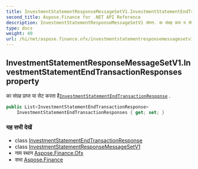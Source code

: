```yaml
---
title: InvestmentStatementResponseMessageSetV1.InvestmentStatementEndTransactionResponses
second_title: Aspose.Finance for .NET API Reference
description: InvestmentStatementResponseMessageSetV1 संपत्त. क संग्रह प्रप्त य सेट करत हैInvestmentStatementEndTransactionResponse .
type: docs
weight: 40
url: /hi/net/aspose.finance.ofx/investmentstatementresponsemessagesetv1/investmentstatementendtransactionresponses/
---
```

## InvestmentStatementResponseMessageSetV1.InvestmentStatementEndTransactionResponses property

का संग्रह प्राप्त या सेट करता है[`InvestmentStatementEndTransactionResponse`](../../../aspose.finance.ofx.investment/investmentstatementendtransactionresponse/) .

```csharp
public List<InvestmentStatementEndTransactionResponse> 
    InvestmentStatementEndTransactionResponses { get; set; }
```

### यह सभी देखें

* class [InvestmentStatementEndTransactionResponse](../../../aspose.finance.ofx.investment/investmentstatementendtransactionresponse/)
* class [InvestmentStatementResponseMessageSetV1](../)
* नाम स्थान [Aspose.Finance.Ofx](../../investmentstatementresponsemessagesetv1/)
* सभा [Aspose.Finance](../../../)



